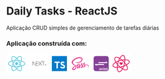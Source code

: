 # Daily Tasks - ReactJS
Aplicação CRUD simples de gerenciamento de tarefas diárias 
### Aplicação construída com:
<div>
  <img src="/public/techs.png">
</div>
